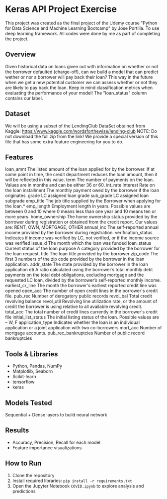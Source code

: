 # Keras API Project Exercise
This project was created as the final project of the Udemy course "Python for Data Science and Machine Learning Bootcamp" by Jose Portilla.
To use deep learning framework.
All codes were done by me as part of completing the project.

## Overview
Given historical data on loans given out with information on whether or not the borrower defaulted (charge-off), can we build a model that can predict wether or nor a borrower will pay back their loan? This way in the future when we get a new potential customer we can assess whether or not they are likely to pay back the loan. Keep in mind classification metrics when evaluating the performance of your model!
The "loan_status" column contains our label.


## Dataset
We will be using a subset of the LendingClub DataSet obtained from Kaggle: https://www.kaggle.com/wordsforthewise/lending-club
NOTE: Do not download the full zip from the link! We provide a special version of this file that has some extra feature engineering for you to do.

## Features
loan_amnt	The listed amount of the loan applied for by the borrower. If at some point in time, the credit department reduces the loan amount, then it will be reflected in this value.
term	The number of payments on the loan. Values are in months and can be either 36 or 60.
int_rate	Interest Rate on the loan
installment	The monthly payment owed by the borrower if the loan originates.
grade	LC assigned loan grade
sub_grade	LC assigned loan subgrade
emp_title	The job title supplied by the Borrower when applying for the loan.*
emp_length	Employment length in years. Possible values are between 0 and 10 where 0 means less than one year and 10 means ten or more years.
home_ownership	The home ownership status provided by the borrower during registration or obtained from the credit report. Our values are: RENT, OWN, MORTGAGE, OTHER
annual_inc	The self-reported annual income provided by the borrower during registration.
verification_status	Indicates if income was verified by LC, not verified, or if the income source was verified
issue_d	The month which the loan was funded
loan_status	Current status of the loan
purpose	A category provided by the borrower for the loan request.
title	The loan title provided by the borrower
zip_code	The first 3 numbers of the zip code provided by the borrower in the loan application.
addr_state	The state provided by the borrower in the loan application
dti	A ratio calculated using the borrower’s total monthly debt payments on the total debt obligations, excluding mortgage and the requested LC loan, divided by the borrower’s self-reported monthly income.
earliest_cr_line	The month the borrower's earliest reported credit line was opened
open_acc	The number of open credit lines in the borrower's credit file.
pub_rec	Number of derogatory public records
revol_bal	Total credit revolving balance
revol_util	Revolving line utilization rate, or the amount of credit the borrower is using relative to all available revolving credit.
total_acc	The total number of credit lines currently in the borrower's credit file
initial_list_status	The initial listing status of the loan. Possible values are – W, F
application_type	Indicates whether the loan is an individual application or a joint application with two co-borrowers
mort_acc	Number of mortgage accounts.
pub_rec_bankruptcies	Number of public record bankruptcies

## Tools & Libraries
- Python, Pandas, NumPy
- Matplotlib, Seaborn
- Scikit-learn
- tensorflow
- keras

## Models Tested
Sequential + Dense layers to build neural network

## Results
- Accuracy, Precision, Recall for each model
- Feature importance visualizations

## How to Run
1. Clone the repository
2. Install required libraries: `pip install -r requirements.txt`
3. Open the Jupyter Notebook `COVID.ipynb` to explore analysis and predictions
